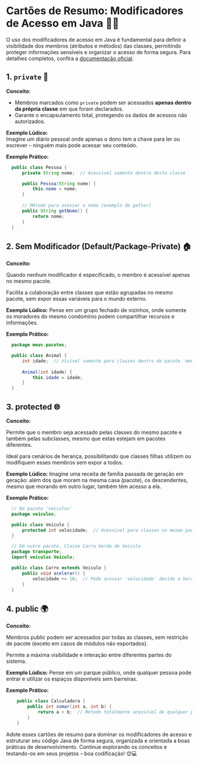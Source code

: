 # Cartões de Resumo: Modificadores de Acesso em Java 🔑🚀

O uso dos modificadores de acesso em Java é fundamental para definir a visibilidade dos membros (atributos e métodos) das classes, permitindo proteger informações sensíveis e organizar o acesso de forma segura. Para detalhes completos, confira a [documentação oficial](https://docs.oracle.com/javase/tutorial/java/javaOO/accesscontrol.html).



## 1. `private` 🔐

  **Conceito:**  
  - Membros marcados como `private` podem ser acessados **apenas dentro da própria classe** em que foram declarados.  
  - Garante o encapsulamento total, protegendo os dados de acessos não autorizados.

  **Exemplo Lúdico:**  
  Imagine um diário pessoal onde apenas o dono tem a chave para ler ou escrever – ninguém mais pode acessar seu conteúdo.

  **Exemplo Prático:**
  ```java
    public class Pessoa {
        private String nome;  // Acessível somente dentro desta classe

        public Pessoa(String nome) {
            this.nome = nome;
        }
        
        // Método para acessar o nome (exemplo de getter)
        public String getNome() {
            return nome;
        }
    }
  ```

## 2. Sem Modificador (Default/Package-Private) 🏠
  **Conceito:**

  Quando nenhum modificador é especificado, o membro é acessível apenas no mesmo pacote.

  Facilita a colaboração entre classes que estão agrupadas no mesmo pacote, sem expor essas variáveis para o mundo externo.

  **Exemplo Lúdico:** Pense em um grupo fechado de vizinhos, onde somente os moradores do mesmo condomínio podem compartilhar recursos e informações.

  **Exemplo Prático:**
  ```java
    package meus.pacotes;

    public class Animal {
        int idade;  // Visível somente para classes dentro do pacote 'meus.pacotes'
        
        Animal(int idade) {
            this.idade = idade;
        }
    }
  ```

## 3. protected 🌐
  **Conceito:**

  Permite que o membro seja acessado pelas classes do mesmo pacote e também pelas subclasses, mesmo que estas estejam em pacotes diferentes.

  Ideal para cenários de herança, possibilitando que classes filhas utilizem ou modifiquem esses membros sem expor a todos.

  **Exemplo Lúdico:** Imagine uma receita de família passada de geração em geração: além dos que moram na mesma casa (pacote), os descendentes, mesmo que morando em outro lugar, também têm acesso a ela.

  **Exemplo Prático:**
  ```java
    // No pacote 'veiculos'
    package veiculos;

    public class Veiculo {
        protected int velocidade;  // Acessível para classes no mesmo pacote ou subclasses em outros pacotes
    }

    // Em outro pacote, Classe Carro herda de Veiculo
    package transporte;
    import veiculos.Veiculo;

    public class Carro extends Veiculo {
        public void acelerar() {
            velocidade += 10;  // Pode acessar 'velocidade' devido a herança
        }
    }
  ```

## 4. public 🌍
  **Conceito:**

  Membros public podem ser acessados por todas as classes, sem restrição de pacote (exceto em casos de módulos não exportados).

  Permite a máxima visibilidade e interação entre diferentes partes do sistema.

  **Exemplo Lúdico:** Pense em um parque público, onde qualquer pessoa pode entrar e utilizar os espaços disponíveis sem barreiras.

  **Exemplo Prático:**
  ```java
      public class Calculadora {
          public int somar(int a, int b) {
              return a + b;  // Método totalmente acessível de qualquer parte do código
          }
      }
  ```
  
Adote esses cartões de resumo para dominar os modificadores de acesso e estruturar seu código Java de forma segura, organizada e orientada a boas práticas de desenvolvimento. Continue explorando os conceitos e testando-os em seus projetos – boa codificação! 😊💻
